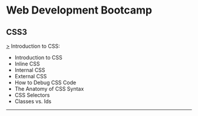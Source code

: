 # Web Development Bootcamp

## CSS3

<!-- CSS: Cascading Style Sheets -->
[>](https://github.com/Aniruddh-482/Web-Development-Bootcamp/tree/main/CSS3/Introduction%20to%20CSS) Introduction to CSS: 

* Introduction to CSS 
* Inline CSS 
* Internal CSS 
* External CSS 
* How to Debug CSS Code 
* The Anatomy of CSS Syntax 
* CSS Selectors 
* Classes vs. Ids 
<hr>

